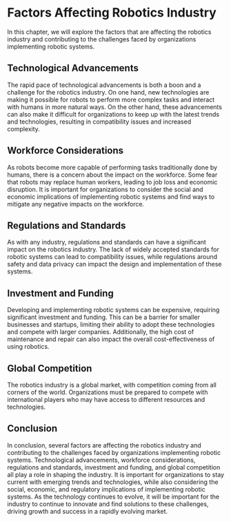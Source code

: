Factors Affecting Robotics Industry
===============================================================================

In this chapter, we will explore the factors that are affecting the robotics industry and contributing to the challenges faced by organizations implementing robotic systems.

Technological Advancements
--------------------------

The rapid pace of technological advancements is both a boon and a challenge for the robotics industry. On one hand, new technologies are making it possible for robots to perform more complex tasks and interact with humans in more natural ways. On the other hand, these advancements can also make it difficult for organizations to keep up with the latest trends and technologies, resulting in compatibility issues and increased complexity.

Workforce Considerations
------------------------

As robots become more capable of performing tasks traditionally done by humans, there is a concern about the impact on the workforce. Some fear that robots may replace human workers, leading to job loss and economic disruption. It is important for organizations to consider the social and economic implications of implementing robotic systems and find ways to mitigate any negative impacts on the workforce.

Regulations and Standards
-------------------------

As with any industry, regulations and standards can have a significant impact on the robotics industry. The lack of widely accepted standards for robotic systems can lead to compatibility issues, while regulations around safety and data privacy can impact the design and implementation of these systems.

Investment and Funding
----------------------

Developing and implementing robotic systems can be expensive, requiring significant investment and funding. This can be a barrier for smaller businesses and startups, limiting their ability to adopt these technologies and compete with larger companies. Additionally, the high cost of maintenance and repair can also impact the overall cost-effectiveness of using robotics.

Global Competition
------------------

The robotics industry is a global market, with competition coming from all corners of the world. Organizations must be prepared to compete with international players who may have access to different resources and technologies.

Conclusion
----------

In conclusion, several factors are affecting the robotics industry and contributing to the challenges faced by organizations implementing robotic systems. Technological advancements, workforce considerations, regulations and standards, investment and funding, and global competition all play a role in shaping the industry. It is important for organizations to stay current with emerging trends and technologies, while also considering the social, economic, and regulatory implications of implementing robotic systems. As the technology continues to evolve, it will be important for the industry to continue to innovate and find solutions to these challenges, driving growth and success in a rapidly evolving market.
